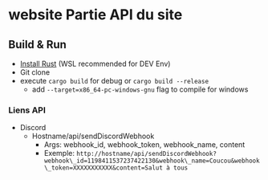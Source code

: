 # website Partie API du site

## Build & Run
* [Install Rust](https://www.rust-lang.org/tools/install) (WSL recommended for DEV Env)
* Git clone
* execute `cargo build` for debug or `cargo build --release`
	* add `--target=x86_64-pc-windows-gnu` flag to compile for windows

### Liens API

* Discord
    * Hostname/api/sendDiscordWebhook
        * Args: webhook_id, webhook_token, webhook_name, content
        * Exemple: `http://hostname/api/sendDiscordWebhook?webhook\_id=1198411537237422130&webhook\_name=Coucou&webhook\_token=XXXXXXXXXXX&content=Salut à tous`

